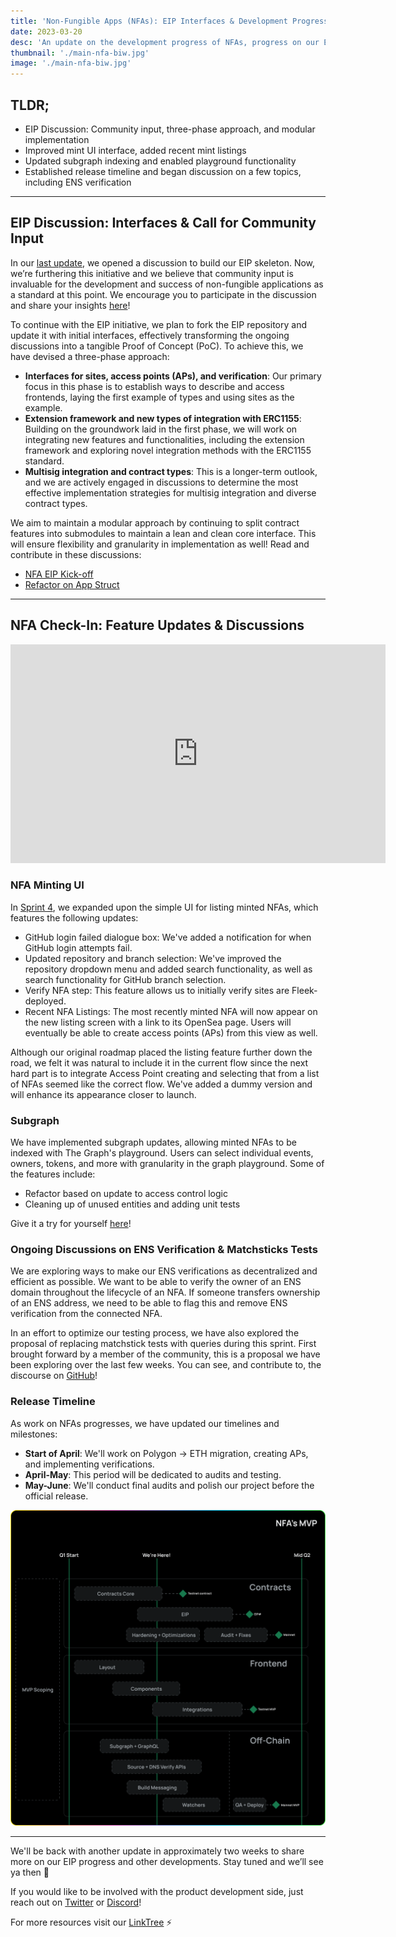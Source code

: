 ```yaml
---
title: 'Non-Fungible Apps (NFAs): EIP Interfaces & Development Progress'
date: 2023-03-20
desc: 'An update on the development progress of NFAs, progress on our EIP Discussion, refined minting UI, and more!'
thumbnail: './main-nfa-biw.jpg'
image: './main-nfa-biw.jpg'
---
```


## TLDR;

- EIP Discussion: Community input, three-phase approach, and modular implementation
- Improved mint UI interface, added recent mint listings
- Updated subgraph indexing and enabled playground functionality
- Established release timeline and began discussion on a few topics, including ENS verification

---

## EIP Discussion: Interfaces & Call for Community Input

In our [last update](https://fleek.xyz/blog/uncategorized/nfa-minting-flow-eip-kickoff/), we opened a discussion to build our EIP skeleton. Now, we’re furthering this initiative and we believe that community input is invaluable for the development and success of non-fungible applications as a standard at this point. We encourage you to participate in the discussion and share your insights [here](https://github.com/fleekxyz/non-fungible-apps/discussions/158)!

To continue with the EIP initiative, we plan to fork the EIP repository and update it with initial interfaces, effectively transforming the ongoing discussions into a tangible Proof of Concept (PoC). To achieve this, we have devised a three-phase approach:

- **Interfaces for sites, access points (APs), and verification**: Our primary focus in this phase is to establish ways to describe and access frontends, laying the first example of types and using sites as the example.
- **Extension framework and new types of integration with ERC1155**: Building on the groundwork laid in the first phase, we will work on integrating new features and functionalities, including the extension framework and exploring novel integration methods with the ERC1155 standard.
- **Multisig integration and contract types**: This is a longer-term outlook, and we are actively engaged in discussions to determine the most effective implementation strategies for multisig integration and diverse contract types.

We aim to maintain a modular approach by continuing to split contract features into submodules to maintain a lean and clean core interface. This will ensure flexibility and granularity in implementation as well! Read and contribute in these discussions:

- [NFA EIP Kick-off](https://github.com/fleekxyz/non-fungible-apps/discussions/158)
- [Refactor on App Struct](https://github.com/fleekxyz/non-fungible-apps/discussions/163)

---

## NFA Check-In: Feature Updates & Discussions

<iframe width="600" height="350" src="https://www.youtube.com/embed/cRArN9ZK7hY" title="YouTube video player" frameborder="0" allow="accelerometer; autoplay; clipboard-write; encrypted-media; gyroscope; picture-in-picture; web-share" allowfullscreen></iframe>

### NFA Minting UI

In [Sprint 4](https://github.com/fleekxyz/non-fungible-apps/releases/tag/v0.0.4), we expanded upon the simple UI for listing minted NFAs, which features the following updates:

- GitHub login failed dialogue box: We've added a notification for when GitHub login attempts fail.
- Updated repository and branch selection: We've improved the repository dropdown menu and added search functionality, as well as search functionality for GitHub branch selection.
- Verify NFA step: This feature allows us to initially verify sites are Fleek-deployed.
- Recent NFA Listings: The most recently minted NFA will now appear on the new listing screen with a link to its OpenSea page. Users will eventually be able to create access points (APs) from this view as well.

Although our original roadmap placed the listing feature further down the road, we felt it was natural to include it in the current flow since the next hard part is to integrate Access Point creating and selecting that from a list of NFAs seemed like the correct flow. We've added a dummy version and will enhance its appearance closer to launch.

### Subgraph

We have implemented subgraph updates, allowing minted NFAs to be indexed with The Graph's playground. Users can select individual events, owners, tokens, and more with granularity in the graph playground. Some of the features include:

- Refactor based on update to access control logic
- Cleaning up of unused entities and adding unit tests

Give it a try for yourself [here](https://thegraph.com/hosted-service/subgraph/emperororokusaki/flk-test-subgraph)!

### Ongoing Discussions on ENS Verification & Matchsticks Tests

We are exploring ways to make our ENS verifications as decentralized and efficient as possible. We want to be able to verify the owner of an ENS domain throughout the lifecycle of an NFA. If someone transfers ownership of an ENS address, we need to be able to flag this and remove ENS verification from the connected NFA.

In an effort to optimize our testing process, we have also explored the proposal of replacing matchstick tests with queries during this sprint. First brought forward by a member of the community, this is a proposal we have been exploring over the last few weeks. You can see, and contribute to, the discourse on [GitHub](https://github.com/fleekxyz/non-fungible-apps/discussions/168)!

### Release Timeline

As work on NFAs progresses, we have updated our timelines and milestones:

- **Start of April**: We'll work on Polygon → ETH migration, creating APs, and implementing verifications.
- **April-May**: This period will be dedicated to audits and testing.
- **May-June**: We'll conduct final audits and polish our project before the official release.

![](./nfa-roadmap-mar-20.png)

---

We'll be back with another update in approximately two weeks to share more on our EIP progress and other developments. Stay tuned and we’ll see ya then 👋

If you would like to be involved with the product development side, just reach out on [Twitter](https://twitter.com/fleek_net) or [Discord](https://discord.gg/fleek)!

For more resources visit our [LinkTree](https://linktr.ee/fleek) ⚡
